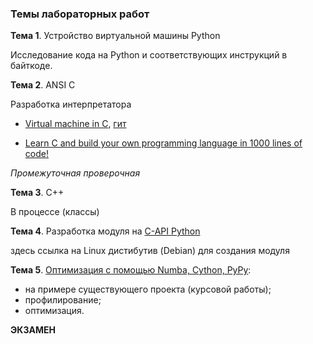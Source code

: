 ### Темы лабораторных работ

**Тема 1**. Устройство виртуальной машины Python

Исследование кода на Python и соответствующих инструкций в байткоде.

**Тема 2**. ANSI C

Разработка интерпретатора

- [Virtual machine in C](https://blog.felixangell.com/virtual-machine-in-c), [гит](https://github.com/felixangell/mac)

- [Learn C and build your own programming language in 1000 lines of code!](http://www.buildyourownlisp.com/)

*Промежуточная проверочная*

**Тема 3**. C++

В процессе (классы)

**Тема 4**. Разработка модуля на [C-API Python](https://github.com/dm-fedorov/pm3sem/blob/master/c-api.md)

здесь ссылка на Linux дистибутив (Debian) для создания модуля 

**Тема 5**. [Оптимизация с помощью Numba, Cython, PyPy](https://github.com/dm-fedorov/pm3sem/blob/master/High-Performance%20Computing.ipynb):

- на примере существующего проекта (курсовой работы);
- профилирование;
- оптимизация.

**ЭКЗАМЕН**